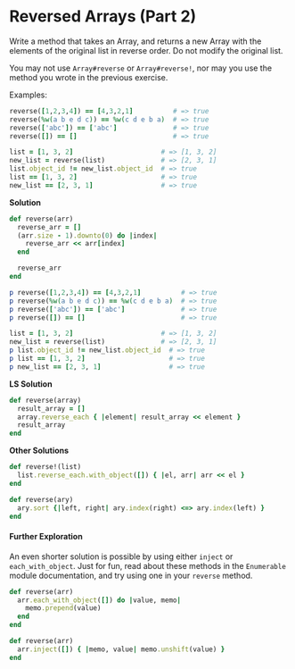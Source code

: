 # Reversed Arrays (Part 2)

Write a method that takes an Array, and returns a new Array with the elements of the original list in reverse order. Do not modify the original list.

You may not use `Array#reverse` or `Array#reverse!`, nor may you use the method you wrote in the previous exercise.

Examples:

```ruby
reverse([1,2,3,4]) == [4,3,2,1]          # => true
reverse(%w(a b e d c)) == %w(c d e b a)  # => true
reverse(['abc']) == ['abc']              # => true
reverse([]) == []                        # => true

list = [1, 3, 2]                      # => [1, 3, 2]
new_list = reverse(list)              # => [2, 3, 1]
list.object_id != new_list.object_id  # => true
list == [1, 3, 2]                     # => true
new_list == [2, 3, 1]                 # => true
```

**Solution**

```ruby
def reverse(arr)
  reverse_arr = []
  (arr.size - 1).downto(0) do |index|
    reverse_arr << arr[index]
  end

  reverse_arr
end

p reverse([1,2,3,4]) == [4,3,2,1]          # => true
p reverse(%w(a b e d c)) == %w(c d e b a)  # => true
p reverse(['abc']) == ['abc']              # => true
p reverse([]) == []                        # => true

list = [1, 3, 2]                      # => [1, 3, 2]
new_list = reverse(list)              # => [2, 3, 1]
p list.object_id != new_list.object_id  # => true
p list == [1, 3, 2]                     # => true
p new_list == [2, 3, 1]                 # => true
```

**LS Solution**

```ruby
def reverse(array)
  result_array = []
  array.reverse_each { |element| result_array << element }
  result_array
end
```

**Other Solutions**

```ruby
def reverse!(list)
  list.reverse_each.with_object([]) { |el, arr| arr << el }
end
```

```ruby
def reverse(ary)
  ary.sort {|left, right| ary.index(right) <=> ary.index(left) }
end
```

#### Further Exploration

An even shorter solution is possible by using either `inject` or `each_with_object`. Just for fun, read about these methods in the `Enumerable` module documentation, and try using one in your `reverse` method.

```ruby
def reverse(arr)
  arr.each_with_object([]) do |value, memo|
    memo.prepend(value)
  end
end

def reverse(arr)
  arr.inject([]) { |memo, value| memo.unshift(value) }
end
```



